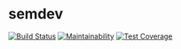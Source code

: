 # semdev

[![Build Status](https://travis-ci.org/844196/semdev.svg?branch=master)](https://travis-ci.org/844196/semdev)
[![Maintainability](https://api.codeclimate.com/v1/badges/4b33cfc6f72ac999ff3f/maintainability)](https://codeclimate.com/github/844196/semdev/maintainability)
[![Test Coverage](https://api.codeclimate.com/v1/badges/4b33cfc6f72ac999ff3f/test_coverage)](https://codeclimate.com/github/844196/semdev/test_coverage)
